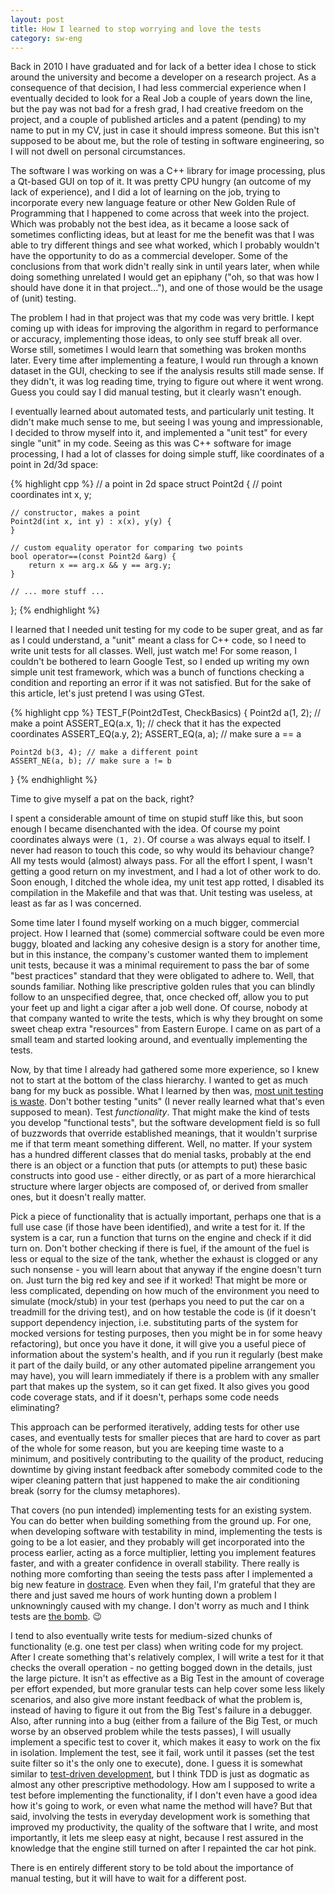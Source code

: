 ```yaml
---
layout: post
title: How I learned to stop worrying and love the tests
category: sw-eng
---
```


Back in 2010 I have graduated and for lack of a better idea I chose to stick around the university and become a developer on a research project. As a consequence of that decision, I had less commercial experience when I eventually decided to look for a Real Job a couple of years down the line, but the pay was not bad for a fresh grad, I had creative freedom on the project, and a couple of published articles and a patent (pending) to my name to put in my CV, just in case it should impress someone. But this isn't supposed to be about me, but the role of testing in software engineering, so I will not dwell on personal circumstances.

The software I was working on was a C++ library for image processing, plus a Qt-based GUI on top of it. It was pretty CPU hungry (an outcome of my lack of experience), and I did a lot of learning on the job, trying to incorporate every new language feature or other New Golden Rule of Programming that I happened to come across that week into the project. Which was probably not the best idea, as it became a loose sack of sometimes conflicting ideas, but at least for me the benefit was that I was able to try different things and see what worked, which I probably wouldn't have the opportunity to do as a commercial developer. Some of the conclusions from that work didn't really sink in until years later, when while doing something unrelated I would get an epiphany ("oh, so that was how I should have done it in that project..."), and one of those would be the usage of (unit) testing.

The problem I had in that project was that my code was very brittle. I kept coming up with ideas for improving the algorithm in regard to performance or accuracy, implementing those ideas, to only see stuff break all over. Worse still, sometimes I would learn that something was broken months later. Every time after implementing a feature, I would run through a known dataset in the GUI, checking to see if the analysis results still made sense. If they didn't, it was log reading time, trying to figure out where it went wrong. Guess you could say I did manual testing, but it clearly wasn't enough.

I eventually learned about automated tests, and particularly unit testing. It didn't make much sense to me, but seeing I was young and impressionable, I decided to throw myself into it, and implemented a "unit test" for every single "unit" in my code. Seeing as this was C++ software for image processing, I had a lot of classes for doing simple stuff, like coordinates of a point in 2d/3d space:

{% highlight cpp %}
// a point in 2d space
struct Point2d { 
    // point coordinates
    int x, y; 

    // constructor, makes a point
    Point2d(int x, int y) : x(x), y(y) {
    } 

    // custom equality operator for comparing two points
    bool operator==(const Point2d &arg) { 
        return x == arg.x && y == arg.y; 
    } 

    // ... more stuff ...
};
{% endhighlight %}

I learned that I needed unit testing for my code to be super great, and as far as I could understand, a "unit" meant a class for C++ code, so I need to write unit tests for all classes. Well, just watch me! For some reason, I couldn't be bothered to learn Google Test, so I ended up writing my own simple unit test framework, which was a bunch of functions checking a condition and reporting an error if it was not satisfied. But for the sake of this article, let's just pretend I was using GTest.

{% highlight cpp %}
TEST_F(Point2dTest, CheckBasics) {
    Point2d a(1, 2); // make a point
    ASSERT_EQ(a.x, 1); // check that it has the expected coordinates
    ASSERT_EQ(a.y, 2);
    ASSERT_EQ(a, a); // make sure a == a

    Point2d b(3, 4); // make a different point
    ASSERT_NE(a, b); // make sure a != b
}
{% endhighlight %}

Time to give myself a pat on the back, right?

I spent a considerable amount of time on stupid stuff like this, but soon enough I became disenchanted with the idea. Of course my point coordinates always were `(1, 2)`. Of course `a` was always equal to itself. I never had reason to touch this code, so why would its behaviour change? All my tests would (almost) always pass. For all the effort I spent, I wasn't getting a good return on my investment, and I had a lot of other work to do. Soon enough, I ditched the whole idea, my unit test app rotted, I disabled its compilation in the Makefile and that was that. Unit testing was useless, at least as far as I was concerned.

Some time later I found myself working  on a much bigger, commercial project. How I learned that (some) commercial software could be even more buggy, bloated and lacking any cohesive design is a story for another time, but in this instance, the company's customer wanted them to implement unit tests, because it was a minimal requirement to pass the bar of some "best practices" standard that they were obligated to adhere to. Well, that sounds familiar. Nothing like prescriptive golden rules that you can blindly follow to an unspecified degree, that, once checked off, allow you to put your feet up and light a cigar after a job well done. Of course, nobody at that company wanted to write the tests, which is why they brought on some sweet cheap extra "resources" from Eastern Europe. I came on as part of a small team and started looking around, and eventually implementing the tests.

Now, by that time I already had gathered some more experience, so I knew not to start at the bottom of the class hierarchy. I wanted to get as much bang for my buck as possible. What I learned by then was, [most unit testing is waste](https://rbcs-us.com/documents/Why-Most-Unit-Testing-is-Waste.pdf). Don't bother testing "units" (I never really learned what that's even supposed to mean). Test *functionality*. That might make the kind of tests you develop "functional tests", but the software development field is so full of buzzwords that override established meanings, that it wouldn't surprise me if that term meant something different. Well, no matter. If your system has a hundred different classes that do menial tasks, probably at the end there is an object or a function that puts (or attempts to put) these basic constructs into good use - either directly, or as part of a more hierarchical structure where larger objects are composed of, or derived from smaller ones, but it doesn't really matter.

Pick a piece of functionality that is actually important, perhaps one that is a full use case (if those have been identified), and write a test for it. If the system is a car, run a function that turns on the engine and check if it did turn on. Don't bother checking if there is fuel, if the amount of the fuel is less or equal to the size of the tank, whether the exhaust is clogged or any such nonsense - you will learn about that anyway if the engine doesn't turn on. Just turn the big red key and see if it worked! That might be more or less complicated, depending on how much of the environment you need to simulate (mock/stub) in your test (perhaps you need to put the car on a treadmill for the driving test), and on how testable the code is (if it doesn't support dependency injection, i.e. substituting parts of the system for mocked versions for testing purposes, then you might be in for some heavy refactoring), but once you have it done, it will give you a useful piece of information about the system's health, and if you run it regularly (best make it part of the daily build, or any other automated pipeline arrangement you may have), you will learn immediately if there is a problem with any smaller part that makes up the system, so it can get fixed. It also gives you good code coverage stats, and if it doesn't, perhaps some code needs eliminating?

This approach can be performed iteratively, adding tests for other use cases, and eventually tests for smaller pieces that are hard to cover as part of the whole for some reason, but you are keeping time waste to a minimum, and positively contributing to the quaility of the product, reducing downtime by giving instant feedback after somebody commited code to the wiper cleaning pattern that just happened to make the air conditioning break (sorry for the clumsy metaphores).

That covers (no pun intended) implementing tests for an existing system. You can do better when building something from the ground up. For one, when developing software with testability in mind, implementing the tests is going to be a lot easier, and they probably will get incorporated into the process earlier, acting as a force multiplier, letting you implement features faster, and with a greater confidence in overall stability. There really is nothing more comforting than seeing the tests pass after I implemented a big new feature in [dostrace](https://github.com/neuviemeporte/dostrace). Even when they fail, I'm grateful that they are there and just saved me hours of work hunting down a problem I unknowningly caused with my change. I don't worry as much and I think tests are [the bomb](https://en.wikipedia.org/wiki/Dr._Strangelove). 😉 

I tend to also eventually write tests for medium-sized chunks of functionality (e.g. one test per class) when writing code for my project. After I create something that's relatively complex, I will write a test for it that checks the overall operation - no getting bogged down in the details, just the large picture. It isn't as effective as a Big Test in the amount of coverage per effort expended, but more granular tests can help cover some less likely scenarios, and also give more instant feedback of what the problem is, instead of having to figure it out from the Big Test's failure in a debugger. Also, after running into a bug (either from a failure of the Big Test, or much worse by an observed problem while the tests passes), I will usually implement a specific test to cover it, which makes it easy to work on the fix in isolation. Implement the test, see it fail, work until it passes (set the test suite filter so it's the only one to execute), done. I guess it is somewhat similar to [test-driven development](https://en.wikipedia.org/wiki/Test-driven_development), but I think TDD is just as dogmatic as almost any other prescriptive methodology. How am I supposed to write a test before implementing the functionality, if I don't even have a good idea how it's going to work, or even what name the method will have? But that said, involving the tests in everyday development work is something that improved my productivity, the quality of the software that I write, and most importantly, it lets me sleep easy at night, because I rest assured in the knowledge that the engine still turned on after I repainted the car hot pink. 

There is en entirely different story to be told about the importance of manual testing, but it will have to wait for a different post.
